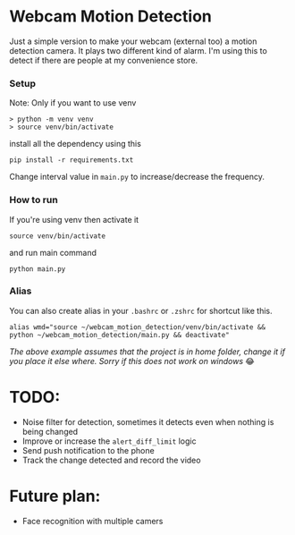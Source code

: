 # Webcam Motion Detection
Just a simple version to make your webcam (external too) a motion detection camera. It plays two different kind of alarm. I'm using this to detect if there are people at my convenience store.

### Setup
Note: Only if you want to use venv
```
> python -m venv venv
> source venv/bin/activate
```

install all the dependency using this
```
pip install -r requirements.txt
```

Change interval value in `main.py` to increase/decrease the frequency.

### How to run
If you're using venv then activate it
```
source venv/bin/activate
```
and run main command
```
python main.py
```


### Alias
You can also create alias in your `.bashrc` or `.zshrc` for shortcut like this.
```
alias wmd="source ~/webcam_motion_detection/venv/bin/activate && python ~/webcam_motion_detection/main.py && deactivate"
```

*The above example assumes that the project is in home folder, change it if you place it else where. Sorry if this does not work on windows* 😂


# TODO:
- Noise filter for detection, sometimes it detects even when nothing is being changed
- Improve or increase the `alert_diff_limit` logic
- Send push notification to the phone
- Track the change detected and record the video

# Future plan:
- Face recognition with multiple camers
